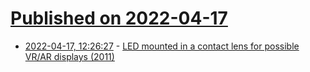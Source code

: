 # [Published on 2022-04-17](index.md)

* [2022-04-17, 12:26:27](https://news.ycombinator.com/item?id=31060377) - [LED mounted in a contact lens for possible VR/AR displays (2011)](https://benkrasnow.blogspot.com/2011/12/led-mounted-in-contact-lens-for.html)
